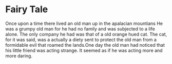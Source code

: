 <html>
<head>
<style>
body {

background-image: url("https://scala.co.uk/s/wp-content/uploads/2018/03/fairytale-scala.jpg");

}
h1 {
  color: White;
  text-align: center;
}
p {
  font-family:Times New Romanal;
  font-size: 30px;
  
  color: White;
  text-align: center;
}
</style>
</head>
<body>

<h1>Fairy Tale</h1>
  
<p>Once upon a time there lived an old man up in the apalacian mountians 
  He was a grumpy old man for he had no family and was subjected to a life alone.
The only company he had was that of a old orange hued cat.
  The cat, for it was said, was a actually a diety sent to protect the old man from a formidable evil that roamed the lands.One day the old man had noticed that his little friend was acting strange. It seemed as if he was acting more and more daring.</p>
  
</body>
</html> 
